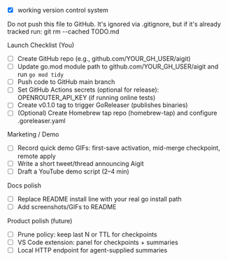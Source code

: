 - [x] working version control system

Do not push this file to GitHub. It's ignored via .gitignore, but if it's already tracked run:
  git rm --cached TODO.md

Launch Checklist (You)
- [ ] Create GitHub repo (e.g., github.com/YOUR_GH_USER/aigit)
- [ ] Update go.mod module path to github.com/YOUR_GH_USER/aigit and run `go mod tidy`
- [ ] Push code to GitHub main branch
- [ ] Set GitHub Actions secrets (optional for release): OPENROUTER_API_KEY (if running online tests)
- [ ] Create v0.1.0 tag to trigger GoReleaser (publishes binaries)
- [ ] (Optional) Create Homebrew tap repo (homebrew-tap) and configure .goreleaser.yaml

Marketing / Demo
- [ ] Record quick demo GIFs: first-save activation, mid-merge checkpoint, remote apply
- [ ] Write a short tweet/thread announcing Aigit
- [ ] Draft a YouTube demo script (2–4 min)

Docs polish
- [ ] Replace README install line with your real go install path
- [ ] Add screenshots/GIFs to README

Product polish (future)
- [ ] Prune policy: keep last N or TTL for checkpoints
- [ ] VS Code extension: panel for checkpoints + summaries
- [ ] Local HTTP endpoint for agent-supplied summaries

